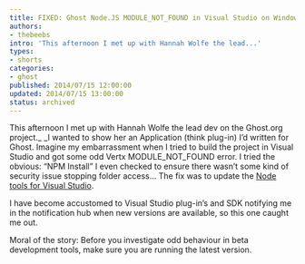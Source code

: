 ```yaml
---
title: FIXED: Ghost Node.JS MODULE_NOT_FOUND in Visual Studio on Windows
authors:
- thebeebs
intro: 'This afternoon I met up with Hannah Wolfe the lead...'
types:
- shorts
categories:
- ghost
published: 2014/07/15 12:00:00
updated: 2014/07/15 13:00:00
status: archived
---
```


This afternoon I met up with Hannah Wolfe the lead dev on the Ghost.org project._&nbsp;_I wanted to show her an Application (think plug-in) I&rsquo;d written for Ghost. Imagine my embarrassment when I tried to build the project in Visual Studio and got some odd Vertx MODULE_NOT_FOUND error. I tried the obvious: &ldquo;NPM Install&rdquo; I even checked to ensure there wasn&rsquo;t some kind of security issue stopping folder access&hellip; The fix was to update the [Node tools for Visual Studio](https://nodejstools.codeplex.com/).<p>I have become accustomed to Visual Studio plug-in&rsquo;s and SDK notifying me in the notification hub when new versions are available, so this one caught me out.

Moral of the story: Before you investigate odd behaviour in beta development tools, make sure you are running the latest version.&nbsp;&nbsp;&nbsp;&nbsp;&nbsp;&nbsp;&nbsp;&nbsp;&nbsp;&nbsp;&nbsp;&nbsp;&nbsp;&nbsp;&nbsp;&nbsp;&nbsp;&nbsp; 
</p>